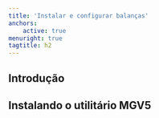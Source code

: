 ```yaml
---
title: 'Instalar e configurar balanças'
anchors:
    active: true
menuright: true
tagtitle: h2
---
```


## Introdução

## Instalando o utilitário MGV5